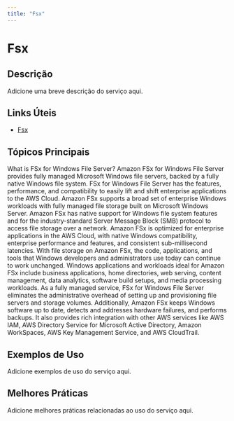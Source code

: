 ```yaml
---
title: "Fsx"
---
```


# Fsx

## Descrição

Adicione uma breve descrição do serviço aqui.

## Links Úteis

- [Fsx](https://docs.aws.amazon.com/fsx/latest/WindowsGuide/what-is.html)

## Tópicos Principais

What is FSx for Windows File Server?
Amazon FSx for Windows File Server provides fully managed Microsoft Windows file servers, backed by a fully native
        Windows file system. FSx for Windows File Server has the features, performance, and compatibility to easily
        lift and shift enterprise applications to the AWS Cloud.
Amazon FSx supports a broad set of enterprise Windows workloads with fully managed file storage
        built on Microsoft Windows Server. Amazon FSx has native support for Windows file system features
        and for the industry-standard Server Message Block (SMB) protocol to access file storage
        over a network. Amazon FSx is optimized for enterprise applications in the AWS Cloud, with native
        Windows compatibility, enterprise performance and features, and consistent sub-millisecond
        latencies.
With file storage on Amazon FSx, the code, applications, and tools that Windows developers and
        administrators use today can continue to work unchanged. Windows applications and workloads
        ideal for Amazon FSx include business applications, home directories, web serving, content
        management, data analytics, software build setups, and media processing workloads.
As a fully managed service, FSx for Windows File Server eliminates the administrative overhead of setting
        up and provisioning file servers and storage volumes. Additionally, Amazon FSx keeps Windows
        software up to date, detects and addresses hardware failures, and performs backups. It also
        provides rich integration with other AWS services like AWS IAM, AWS Directory Service for Microsoft Active Directory,
            Amazon WorkSpaces, AWS Key Management Service, and AWS CloudTrail.

## Exemplos de Uso

Adicione exemplos de uso do serviço aqui.

## Melhores Práticas

Adicione melhores práticas relacionadas ao uso do serviço aqui.
